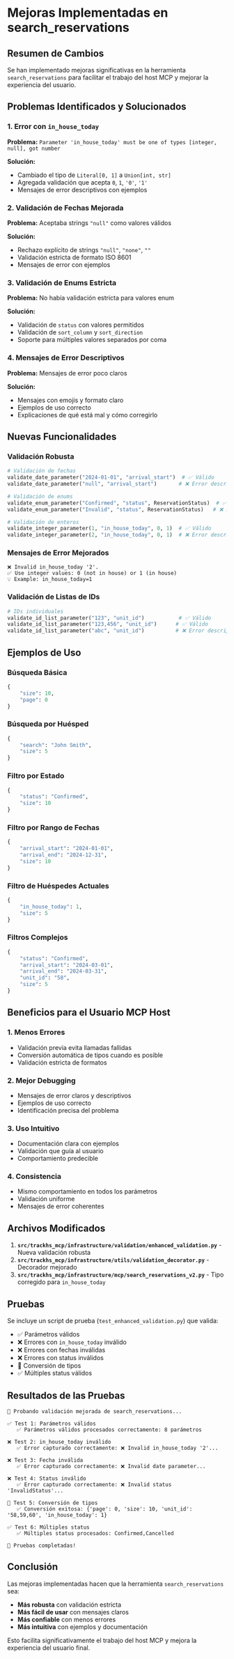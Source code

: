 # Mejoras Implementadas en search_reservations

## Resumen de Cambios

Se han implementado mejoras significativas en la herramienta `search_reservations` para facilitar el trabajo del host MCP y mejorar la experiencia del usuario.

## Problemas Identificados y Solucionados

### 1. **Error con `in_house_today`**
**Problema:** `Parameter 'in_house_today' must be one of types [integer, null], got number`

**Solución:**
- Cambiado el tipo de `Literal[0, 1]` a `Union[int, str]`
- Agregada validación que acepta `0`, `1`, `'0'`, `'1'`
- Mensajes de error descriptivos con ejemplos

### 2. **Validación de Fechas Mejorada**
**Problema:** Aceptaba strings `"null"` como valores válidos

**Solución:**
- Rechazo explícito de strings `"null"`, `"none"`, `""`
- Validación estricta de formato ISO 8601
- Mensajes de error con ejemplos

### 3. **Validación de Enums Estricta**
**Problema:** No había validación estricta para valores enum

**Solución:**
- Validación de `status` con valores permitidos
- Validación de `sort_column` y `sort_direction`
- Soporte para múltiples valores separados por coma

### 4. **Mensajes de Error Descriptivos**
**Problema:** Mensajes de error poco claros

**Solución:**
- Mensajes con emojis y formato claro
- Ejemplos de uso correcto
- Explicaciones de qué está mal y cómo corregirlo

## Nuevas Funcionalidades

### Validación Robusta
```python
# Validación de fechas
validate_date_parameter("2024-01-01", "arrival_start")  # ✅ Válido
validate_date_parameter("null", "arrival_start")       # ❌ Error descriptivo

# Validación de enums
validate_enum_parameter("Confirmed", "status", ReservationStatus)  # ✅ Válido
validate_enum_parameter("Invalid", "status", ReservationStatus)   # ❌ Error descriptivo

# Validación de enteros
validate_integer_parameter(1, "in_house_today", 0, 1)  # ✅ Válido
validate_integer_parameter(2, "in_house_today", 0, 1)  # ❌ Error descriptivo
```

### Mensajes de Error Mejorados
```
❌ Invalid in_house_today '2'.
✅ Use integer values: 0 (not in house) or 1 (in house)
💡 Example: in_house_today=1
```

### Validación de Listas de IDs
```python
# IDs individuales
validate_id_list_parameter("123", "unit_id")           # ✅ Válido
validate_id_list_parameter("123,456", "unit_id")      # ✅ Válido
validate_id_list_parameter("abc", "unit_id")          # ❌ Error descriptivo
```

## Ejemplos de Uso

### Búsqueda Básica
```python
{
    "size": 10,
    "page": 0
}
```

### Búsqueda por Huésped
```python
{
    "search": "John Smith",
    "size": 5
}
```

### Filtro por Estado
```python
{
    "status": "Confirmed",
    "size": 10
}
```

### Filtro por Rango de Fechas
```python
{
    "arrival_start": "2024-01-01",
    "arrival_end": "2024-12-31",
    "size": 10
}
```

### Filtro de Huéspedes Actuales
```python
{
    "in_house_today": 1,
    "size": 5
}
```

### Filtros Complejos
```python
{
    "status": "Confirmed",
    "arrival_start": "2024-03-01",
    "arrival_end": "2024-03-31",
    "unit_id": "58",
    "size": 5
}
```

## Beneficios para el Usuario MCP Host

### 1. **Menos Errores**
- Validación previa evita llamadas fallidas
- Conversión automática de tipos cuando es posible
- Validación estricta de formatos

### 2. **Mejor Debugging**
- Mensajes de error claros y descriptivos
- Ejemplos de uso correcto
- Identificación precisa del problema

### 3. **Uso Intuitivo**
- Documentación clara con ejemplos
- Validación que guía al usuario
- Comportamiento predecible

### 4. **Consistencia**
- Mismo comportamiento en todos los parámetros
- Validación uniforme
- Mensajes de error coherentes

## Archivos Modificados

1. **`src/trackhs_mcp/infrastructure/validation/enhanced_validation.py`** - Nueva validación robusta
2. **`src/trackhs_mcp/infrastructure/utils/validation_decorator.py`** - Decorador mejorado
3. **`src/trackhs_mcp/infrastructure/mcp/search_reservations_v2.py`** - Tipo corregido para `in_house_today`

## Pruebas

Se incluye un script de prueba (`test_enhanced_validation.py`) que valida:
- ✅ Parámetros válidos
- ❌ Errores con `in_house_today` inválido
- ❌ Errores con fechas inválidas
- ❌ Errores con status inválidos
- 🔄 Conversión de tipos
- ✅ Múltiples status válidos

## Resultados de las Pruebas

```
🧪 Probando validación mejorada de search_reservations...

✅ Test 1: Parámetros válidos
   ✅ Parámetros válidos procesados correctamente: 8 parámetros

❌ Test 2: in_house_today inválido
   ✅ Error capturado correctamente: ❌ Invalid in_house_today '2'...

❌ Test 3: Fecha inválida
   ✅ Error capturado correctamente: ❌ Invalid date parameter...

❌ Test 4: Status inválido
   ✅ Error capturado correctamente: ❌ Invalid status 'InvalidStatus'...

🔄 Test 5: Conversión de tipos
   ✅ Conversión exitosa: {'page': 0, 'size': 10, 'unit_id': '58,59,60', 'in_house_today': 1}

✅ Test 6: Múltiples status
   ✅ Múltiples status procesados: Confirmed,Cancelled

🎉 Pruebas completadas!
```

## Conclusión

Las mejoras implementadas hacen que la herramienta `search_reservations` sea:
- **Más robusta** con validación estricta
- **Más fácil de usar** con mensajes claros
- **Más confiable** con menos errores
- **Más intuitiva** con ejemplos y documentación

Esto facilita significativamente el trabajo del host MCP y mejora la experiencia del usuario final.
